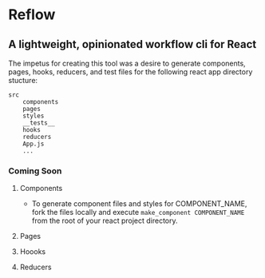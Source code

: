 # Reflow
## A lightweight, opinionated workflow cli for React

The impetus for creating this tool was a desire to generate components, pages, hooks, reducers, and test files for the following react app directory stucture:

```
src
	components
	pages
	styles
	__tests__
	hooks
	reducers
	App.js
	...
```

### Coming Soon

1. Components
	- To generate component files and styles for COMPONENT_NAME, fork the files locally and execute `make_component COMPONENT_NAME` from the root of your react project directory.

2. Pages

3. Hoooks

4. Reducers
